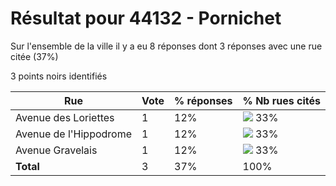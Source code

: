 # Résultat pour 44132 - Pornichet

Sur l'ensemble de la ville il y a eu 8 réponses dont 3 réponses avec une rue citée (37%)

3 points noirs identifiés

| Rue | Vote | % réponses | % Nb rues cités|
|-----|------|------------|----------------|
| Avenue des Loriettes | 1 | 12% | <img src="../../img/bar_33.gif" />&nbsp;33%|
| Avenue de l'Hippodrome | 1 | 12% | <img src="../../img/bar_33.gif" />&nbsp;33%|
| Avenue Gravelais | 1 | 12% | <img src="../../img/bar_33.gif" />&nbsp;33%|
| **Total** | 3 | 37% | 100%|
